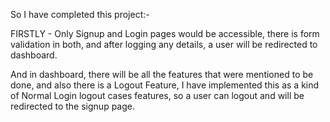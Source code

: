 So I have completed this project:-

FIRSTLY - Only Signup and Login pages would be accessible, there is form validation in both, and after logging any details, a user will be redirected to dashboard.

And in dashboard, there will be all the features that were mentioned to be done, and also there is a Logout Feature, I have implemented this as a kind of Normal Login logout cases features, so a user can logout and will be redirected to the signup page.
